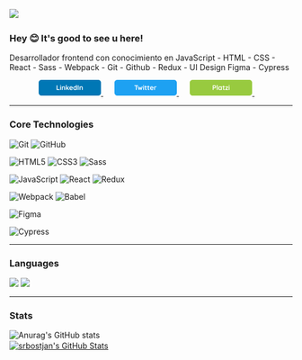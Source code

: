 ![](https://i.ibb.co/hfkLmcv/Presentation-Card.png)

<h3> Hey 😊 It's good to see u here! </h3>

Desarrollador frontend con conocimiento en
JavaScript - HTML - CSS - React - Sass - Webpack - Git - Github - Redux - UI Design Figma - Cypress

<p align='center'>
  <a target="_blank" href="https://www.linkedin.com/in/bostjanrivera/"><img src="./assets/linkedin-shield.png"/>
</a>&nbsp;&nbsp;&nbsp;&nbsp;
  <a target="_blank" href="https://twitter.com/srbostjan"><img src="./assets/twitter-shield.png"/>
</a>&nbsp;&nbsp;&nbsp;&nbsp;
  <a target="_blank" href="https://platzi.com/p/srbostjan/"><img src="./assets/Platzi-shield.png"/>
</a>&nbsp;&nbsp;&nbsp;&nbsp;
</p>

---

<h3> Core Technologies </h3>

![Git](https://img.shields.io/badge/_-Git-292e33?style=flat-square&logo=git&logoColor=fff)
![GitHub](https://img.shields.io/badge/_-GitHub-292e33?style=flat-square&logo=git&logoColor=fff)

![HTML5](https://img.shields.io/badge/_-HTML5-292e33?style=flat-square&logo=html5&logoColor=white)
![CSS3](https://img.shields.io/badge/_-CSS3-292e33?style=flat-square&logo=css3)
![Sass](https://img.shields.io/badge/_-Sass-292e33?style=flat-square&logo=sass&logoColor=white)

![JavaScript](https://img.shields.io/badge/_-JavaScript-292e33?style=flat-square&logo=javascript&logoColor=fff)
![React](https://img.shields.io/badge/_-React-292e33?style=flat-square&logo=React&logoColor=fff)
![Redux](https://img.shields.io/badge/_-Redux-292e33?style=flat-square&logo=Redux&logoColor=fff)

![Webpack](https://img.shields.io/badge/_-Webpack-292e33?style=flat-square&logo=webpack&logoColor=white)
![Babel](https://img.shields.io/badge/_-Babel-292e33?style=flat-square&logo=Babel&logoColor=white)

![Figma](https://img.shields.io/badge/_-Figma-292e33?style=flat-square&logo=Figma&logoColor=white)

![Cypress](https://img.shields.io/badge/_-Cypress-292e33?style=flat-square&logo=Cypress&logoColor=white)

---

<h3> Languages </h3>

![](https://img.shields.io/badge/_-English-292e33?style=flat-square&logo=&logoColor=white)
![](https://img.shields.io/badge/_-Spanish-292e33?style=flat-square&logo=&logoColor=white)

---

<h3> Stats </h3>

![Anurag's GitHub stats](https://github-readme-stats.vercel.app/api?username=srbostjan&show_icons=true&theme=tokyonight)
<br/><a href="https://github.com/srbostjan">
<img align="center" src="https://github-readme-stats.vercel.app/api/top-langs/?username=srbostjan&theme=tokyonight&count_private=true&hide=css,blade" alt="srbostjan's GitHub Stats" />
</a>
